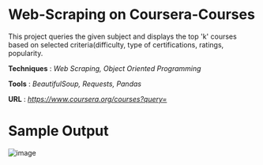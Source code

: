 # Web-Scraping on Coursera-Courses


 This project queries the given subject and displays the top 'k' courses based on selected criteria(difficulty, type of certifications, ratings, popularity.
 
 **Techniques** : *Web Scraping, Object Oriented Programming*
 
 **Tools** : *BeautifulSoup, Requests, Pandas*
 
 **URL** : *https://www.coursera.org/courses?query=*




# Sample Output



![image](https://user-images.githubusercontent.com/81867085/122664210-a3ad4d80-d1bd-11eb-8438-48051936fb88.png)


